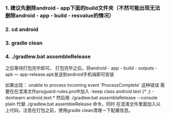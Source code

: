 ### 1. 建议先删除android - app下面的build文件夹（不然可能出现无法删除android - app - build - resvalue的情况）

### 2. cd android

### 3. gradle clean

### 4. ./gradlew.bat assembleRelease

之后等待打包完毕即可。
打包完毕之后，将android - app - build - outputs - apk — app-release.apk发送到android手机端即可安装

如果出现：
unable to process incoming event 'ProcessComplete'  <ProgressCompleteEvent>这种错误
需要在在混淆文件proguard-rules.pro中加入
-keep class android.text {* ;}
-dontwarn android.text.*
然后用  ./gradlew.bat assembleRelease --console plain 代替 ./gradlew.bat assembleRelease 命令，同时
在混淆文件里面加入以上代码，注意在打包之前，使用gradle clean清理一下配置信息。
